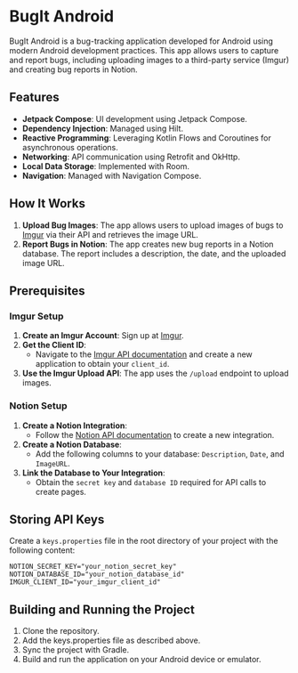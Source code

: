 # BugIt Android

BugIt Android is a bug-tracking application developed for Android using modern Android development practices. This app allows users to capture and report bugs, including uploading images to a third-party service (Imgur) and creating bug reports in Notion.

## Features

- **Jetpack Compose**: UI development using Jetpack Compose.
- **Dependency Injection**: Managed using Hilt.
- **Reactive Programming**: Leveraging Kotlin Flows and Coroutines for asynchronous operations.
- **Networking**: API communication using Retrofit and OkHttp.
- **Local Data Storage**: Implemented with Room.
- **Navigation**: Managed with Navigation Compose.

## How It Works

1. **Upload Bug Images**: The app allows users to upload images of bugs to [Imgur](https://imgur.com/) via their API and retrieves the image URL.
2. **Report Bugs in Notion**: The app creates new bug reports in a Notion database. The report includes a description, the date, and the uploaded image URL.

## Prerequisites

### Imgur Setup

1. **Create an Imgur Account**: Sign up at [Imgur](https://imgur.com/).
2. **Get the Client ID**:
   - Navigate to the [Imgur API documentation](https://apidocs.imgur.com/) and create a new application to obtain your `client_id`.
3. **Use the Imgur Upload API**: The app uses the `/upload` endpoint to upload images.

### Notion Setup

1. **Create a Notion Integration**:
   - Follow the [Notion API documentation](https://developers.notion.com/docs/getting-started) to create a new integration.
2. **Create a Notion Database**:
   - Add the following columns to your database: `Description`, `Date`, and `ImageURL`.
3. **Link the Database to Your Integration**:
   - Obtain the `secret key` and `database ID` required for API calls to create pages.

## Storing API Keys

Create a `keys.properties` file in the root directory of your project with the following content:

```properties
NOTION_SECRET_KEY="your_notion_secret_key"
NOTION_DATABASE_ID="your_notion_database_id"
IMGUR_CLIENT_ID="your_imgur_client_id"
```

## Building and Running the Project

1. Clone the repository.
2. Add the keys.properties file as described above.
3. Sync the project with Gradle.
4. Build and run the application on your Android device or emulator.

